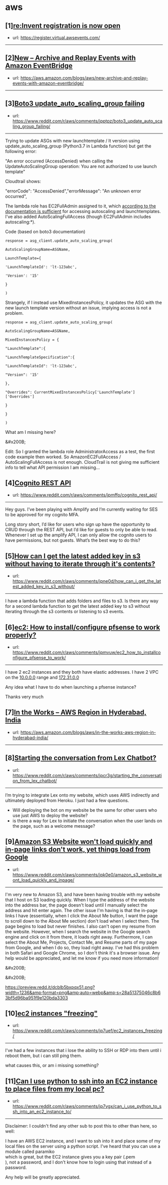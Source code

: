 # aws
## [1][re:Invent registration is now open](https://www.reddit.com/r/aws/comments/jkenu3/reinvent_registration_is_now_open/)
- url: https://register.virtual.awsevents.com/
---

## [2][New – Archive and Replay Events with Amazon EventBridge](https://www.reddit.com/r/aws/comments/jp9405/new_archive_and_replay_events_with_amazon/)
- url: https://aws.amazon.com/blogs/aws/new-archive-and-replay-events-with-amazon-eventbridge/
---

## [3][Boto3 update_auto_scaling_group failing](https://www.reddit.com/r/aws/comments/jpptpz/boto3_update_auto_scaling_group_failing/)
- url: https://www.reddit.com/r/aws/comments/jpptpz/boto3_update_auto_scaling_group_failing/
---
Trying to update ASGs with new launchtemplate / lt version using update\_auto\_scaling\_group (Python3.7 in Lambda function) but get the following error:

"An error occurred (AccessDenied) when calling the UpdateAutoScalingGroup operation: You are not authorized to use launch template"

Cloudtrail shows:

"errorCode": "AccessDenied","errorMessage": "An unknown error occurred",

The lambda role has EC2FullAdmin assigned to it, which [according to the documentation is sufficient](https://docs.aws.amazon.com/autoscaling/ec2/userguide/ec2-auto-scaling-launch-template-permissions.html) for accessing autoscaling and launchtemplates. I've also added AutoScalingFullAccess (though EC2FullAdmin includes autoscaling:\*).

Code (based on boto3 documentation)

`response = asg_client.update_auto_scaling_group(`

`AutoScalingGroupName=ASGName,`

`LaunchTemplate={`

`'LaunchTemplateId': 'lt-123abc',`

`'Version': '15'`

`}`

`)`

Strangely, if I instead use MixedInstancesPolicy, it updates the ASG with the new launch template version without an issue, implying access is not a problem.

`response = asg_client.update_auto_scaling_group(`

`AutoScalingGroupName=ASGName,`

`MixedInstancesPolicy = {`

`"LaunchTemplate":{`

`"LaunchTemplateSpecification":{`

`"LaunchTemplateId": 'lt-123abc',`

`"Version": '15'`

`},`

`"Overrides": CurrentMixedInstancesPolicy['LaunchTemplate']['Overrides']`

`}`

`}`

`)`

What am I missing here?

&amp;#x200B;

Edit: So I granted the lambda role AdministratorAccess as a test, the first code example then worked. So AmazonEC2FullAccess / AutoScalingFullAccess is not enough. CloudTrail is not giving me sufficient info to tell what API permission I am missing...
## [4][Cognito REST API](https://www.reddit.com/r/aws/comments/jpmffo/cognito_rest_api/)
- url: https://www.reddit.com/r/aws/comments/jpmffo/cognito_rest_api/
---
Hey guys. I’ve been playing with Amplify and I’m currently waiting for SES to be approved for my cognito MFA. 

Long story short, I’d like for users who sign up have the opportunity to CRUD through the REST API, but I’d like for guests to only be able to read. Whenever I set up the amplify API, I can only allow the cognito users to have permissions, but not guests. What’s the best way to do this?
## [5][How can I get the latest added key in s3 without having to iterate through it's contents?](https://www.reddit.com/r/aws/comments/jpne0d/how_can_i_get_the_latest_added_key_in_s3_without/)
- url: https://www.reddit.com/r/aws/comments/jpne0d/how_can_i_get_the_latest_added_key_in_s3_without/
---
I have a lambda function that adds folders and files to s3. Is there any way for a second lambda function to get the latest added key to s3 without iterating through the s3 contents or listening to s3 events.
## [6][ec2: How to install/configure pfsense to work properly?](https://www.reddit.com/r/aws/comments/jpmvuw/ec2_how_to_installconfigure_pfsense_to_work/)
- url: https://www.reddit.com/r/aws/comments/jpmvuw/ec2_how_to_installconfigure_pfsense_to_work/
---
I have 2 ec2 instances and they both have elastic addresses. I have 2 VPC on the [10.0.0.0](https://10.10.10.0) range and [172.31.0.0](https://172.31.0.0)

Any idea what I have to do when launching a pfsense instance? 

Thanks very much
## [7][In the Works – AWS Region in Hyderabad, India](https://www.reddit.com/r/aws/comments/joz9nc/in_the_works_aws_region_in_hyderabad_india/)
- url: https://aws.amazon.com/blogs/aws/in-the-works-aws-region-in-hyderabad-india/
---

## [8][Starting the conversation from Lex Chatbot?](https://www.reddit.com/r/aws/comments/jpcr3g/starting_the_conversation_from_lex_chatbot/)
- url: https://www.reddit.com/r/aws/comments/jpcr3g/starting_the_conversation_from_lex_chatbot/
---
I’m trying to integrate Lex onto my website, which uses AWS indirectly and ultimately deployed from Heroku.  I just had a few questions.

- Will deploying the bot on my website be the same for other users who use just AWS to deploy the website? 
- is there a way for Lex to initiate the conversation when the user lands on the page, such as a welcome message?
## [9][Amazon S3 Website won't load quickly and in-page links don't work, yet things load from Google](https://www.reddit.com/r/aws/comments/jpk0e0/amazon_s3_website_wont_load_quickly_and_inpage/)
- url: https://www.reddit.com/r/aws/comments/jpk0e0/amazon_s3_website_wont_load_quickly_and_inpage/
---
I'm very new to Amazon S3, and have been having trouble with my website that I host on S3 loading quickly. When I type the address of the website into the address bar, the page doesn't load until I manually select the address and hit enter again. The other issue I'm having is that the in-page links I have (essentially, when I click the About Me button, I want the page to scroll down to the About Me section) don't load when I select them. The page begins to load but never finishes. I also can't open my resume from the website. However, when I search the website in the Google search engine and click on it from there, it loads right away. Furthermore, I can select the About Me, Projects, Contact Me, and Resume parts of my page from Google, and when I do so, they load right away. I've had this problem in both Safari and Google Chrome, so I don't think it's a browser issue. Any help would be appreciated, and let me know if you need more information!

&amp;#x200B;

&amp;#x200B;

https://preview.redd.it/dcblb5bxpqx51.png?width=1236&amp;format=png&amp;auto=webp&amp;s=28a51375046c8b63bf5d96ba951f9e120bda3303
## [10][ec2 instances "freezing"](https://www.reddit.com/r/aws/comments/jp7uef/ec2_instances_freezing/)
- url: https://www.reddit.com/r/aws/comments/jp7uef/ec2_instances_freezing/
---
I've had a few instances that i lose the ability to SSH or RDP into them until i reboot them, but i can still ping them.

what causes this, or am i missing something?
## [11][Can I use python to ssh into an EC2 instance to place files from my local pc?](https://www.reddit.com/r/aws/comments/jp7vgx/can_i_use_python_to_ssh_into_an_ec2_instance_to/)
- url: https://www.reddit.com/r/aws/comments/jp7vgx/can_i_use_python_to_ssh_into_an_ec2_instance_to/
---
Disclaimer: I couldn't find any other sub to post this to other than here, so well:

I have an AWS EC2 instance, and I want to ssh into it and place some  of my local files on the server using a python script. I've heard that  you can use a module called paramiko  
 which is great, but the EC2 instance gives you a key pair (.pem  
), not a password, and I don't know how to login using that instead of a password.

Any help will be greatly appreciated.
